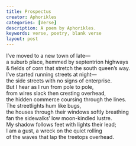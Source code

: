 ```yaml
---
title: Prospectus
creator: Aphorikles
categories: [Verse]
description: A poem by Aphorikles.
keywords: verse, poetry, blank verse
layout: post
---
```

<p class="hanging">
I’ve moved to a new town of late—<br>
a suburb place, hemmed by septentrion highways<br>
& fields of corn that stretch the south queen’s way.<br>
I’ve started running streets at night—<br>
the side streets with no signs of enterprise.<br>
But I hear as I run from pole to pole,<br>
from wires slack then cresting overhead,<br>
the hidden commerce coursing through the lines.<br>
The streetlights hum like bugs,<br>
the houses through their windows softly breathing<br>
fan the sidewalks’ low moon-kindled lustre.<br>
My shadow follows feet with lights their lead;<br>
I am a gust, a wreck on the quiet rolling<br>
of the waves that lap the treetops overhead.<br>
</p>

